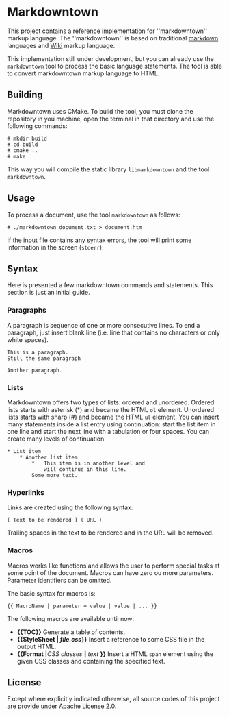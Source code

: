 # Markdowntown

This project contains a reference implementation for ''markdowntown'' markup language. The ''markdowntown'' is based on traditional [markdown](http://daringfireball.net/projects/markdown/syntax) languages and [Wiki](https://en.wikipedia.org/wiki/Help:Wiki_markup) markup language.

This implementation still under development, but you can already use the `markdowntown` tool to process the basic language statements. The tool is able to convert markdowntown markup language to HTML.

## Building

Markdowntown uses CMake. To build the tool, you must clone the repository in you machine, open the terminal in that directory and use the following commands:

    # mkdir build
    # cd build
    # cmake ..
    # make

This way you will compile the static library `libmarkdowntown` and the tool `markdowntown`.

## Usage

To process a document, use the tool `markdowntown` as follows:

    # ./markdowntown document.txt > document.htm

If the input file contains any syntax errors, the tool will print some information in the screen (`stderr`).

## Syntax

Here is presented a few markdowntown commands and statements. This section is just an initial guide.

### Paragraphs

A paragraph is sequence of one or more consecutive lines. To end a paragraph, just insert blank line (i.e. line that contains no characters or only white spaces).

    This is a paragraph.
    Still the same paragraph

    Another paragraph.


### Lists

Markdowntown offers two types of lists: ordered and unordered. Ordered lists starts with asterisk (*) and became the HTML `ol` element. Unordered lists starts with sharp (#) and became the HTML `ul` element. You can insert many statements inside a list entry using continuation: start the list item in one line and start the next line with a tabulation or four spaces. You can create many levels of continuation.

    * List item
        * Another list item
            *   This item is in another level and
                will continue in this line.
            Some more text.

### Hyperlinks

Links are created using the following syntax:

    [ Text to be rendered ] ( URL )

Trailing spaces in the text to be rendered and in the URL will be removed.

### Macros

Macros works like functions and allows the user to perform special tasks at some point of the document. Macros can have zero ou more parameters. Parameter identifiers can be omitted.

The basic syntax for macros is:

    {{ MacroName | parameter = value | value | ... }}

The following macros are available until now:

* **{{TOC}}** Generate a table of contents.
* **{{StyleSheet | **_file.css_**}}** Insert a reference to some CSS file in the output HTML.
* **{{Format |**_CSS classes_ **|** _text_ **}}** Insert a HTML `span` element using the given CSS classes and containing the specified text.

## License

Except where explicitly indicated otherwise, all source codes of this project are provide under [Apache License 2.0](http://www.apache.org/licenses/LICENSE-2.0).